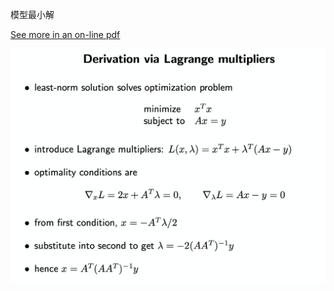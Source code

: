 模型最小解

[See more in an on-line pdf](https://see.stanford.edu/materials/lsoeldsee263/08-min-norm.pdf)

![fig_LSQ](media/fig_LSQ.png)